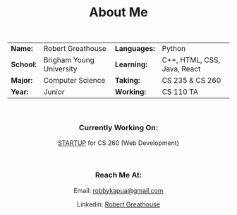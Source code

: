 <div align=center>
    <h1>About Me</h1>
    </br>
    <div>   
        <table>
            <tbody>
                <tr>
                    <td><b><span align=left>Name:</span></b></td>
                    <td><span align=left>Robert Greathouse</span></td>
                    <td><b><span align=left>Languages:</span></b></td>
                    <td><span align=left>Python</span></td>
                </tr>
                <tr>
                    <td><b><span align=left>School:</span></b></td>
                    <td><span align=left>Brigham Young University</span></td>
                    <td><b><span align=left>Learning:</span></b></td>
                    <td><span align=left>C++, HTML, CSS, Java, React</span></td>
                </tr>
                <tr>
                    <td><b><span align=left>Major:</span></b></td>
                    <td><span align=left>Computer Science</span></td>
                    <td><b><span align=left>Taking:</span></b></td>
                    <td><span align=left>CS 235 & CS 260</span></td>
                </tr>
                <tr>
                    <td><b><span align=left>Year:</span></b></td>
                    <td><span align=left>Junior</span></td>
                    <td><b><span align=left>Working:</span></b></td>
                    <td><span align=left>CS 110 TA</span></td>
                </tr>
            </tbody>
        </table>
    </div>
    </br>
    <div>
        <h3 >Currently Working On:</h3>
            <p><a href="https://github.com/robbykap/startup">STARTUP</a> for CS 260 (Web Development)</p>
    </div>
    </br>
    <div>
        <h3>Reach Me At:</h3>
            <p>Email: <a href="mailto: robbykapua@gmail.com">robbykapua@gmail.com</a></p>
            <p>Linkedin: <a href="https://www.linkedin.com/in/robert-greathouse-19ba24161/">Robert Greathouse</a></p>
    </div>
</div>

